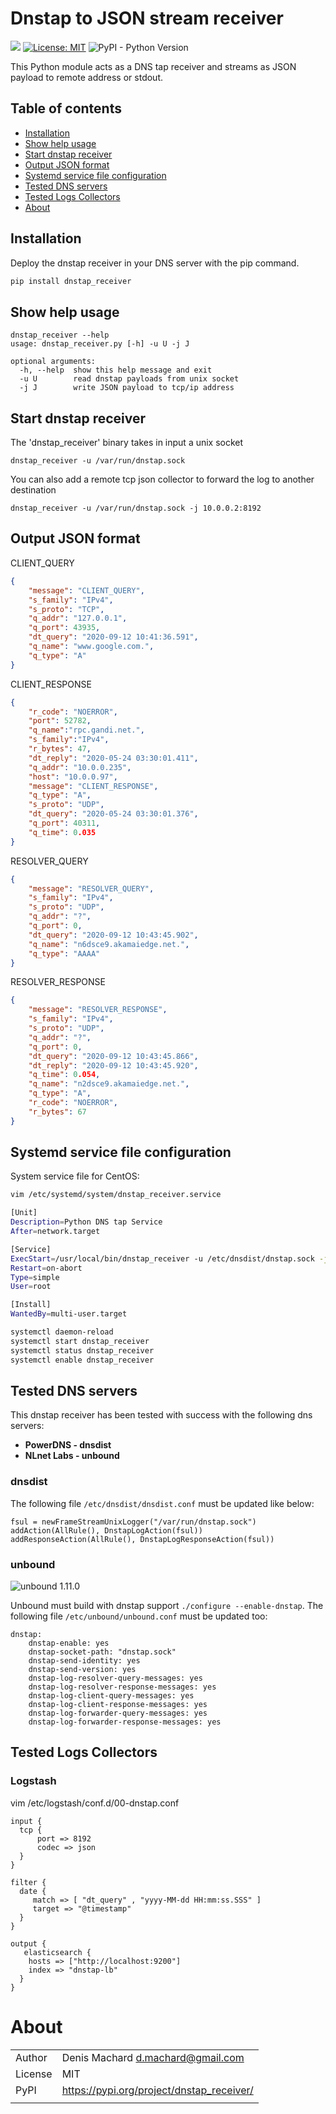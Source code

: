 # Dnstap to JSON stream receiver
 
![](https://github.com/dmachard/dnstap_receiver/workflows/Publish%20to%20PyPI/badge.svg)
[![License: MIT](https://img.shields.io/badge/License-MIT-yellow.svg)](https://opensource.org/licenses/MIT)
![PyPI - Python Version](https://img.shields.io/pypi/pyversions/dnstap_receiver)

This Python module acts as a DNS tap receiver and streams as JSON payload to remote address or stdout. 

## Table of contents
* [Installation](#installation)
* [Show help usage](#show-help-usage)
* [Start dnstap receiver](#start-dnstap-receiver)
* [Output JSON format](#output-json-format)
* [Systemd service file configuration](#systemd-service-file-configuration)
* [Tested DNS servers](#tested-dns-servers)
* [Tested Logs Collectors](#tested-dns-servers)
* [About](#about)

## Installation

Deploy the dnstap receiver in your DNS server with the pip command.

```python
pip install dnstap_receiver
```

## Show help usage

```
dnstap_receiver --help
usage: dnstap_receiver.py [-h] -u U -j J

optional arguments:
  -h, --help  show this help message and exit
  -u U        read dnstap payloads from unix socket
  -j J        write JSON payload to tcp/ip address 
```

## Start dnstap receiver

The 'dnstap_receiver' binary takes in input a unix socket 

```
dnstap_receiver -u /var/run/dnstap.sock
```

You can also add a remote tcp json collector to forward the log to another destination

```
dnstap_receiver -u /var/run/dnstap.sock -j 10.0.0.2:8192
```

## Output JSON format

CLIENT_QUERY

```json
{
    "message": "CLIENT_QUERY",
    "s_family": "IPv4",
    "s_proto": "TCP",
    "q_addr": "127.0.0.1",
    "q_port": 43935, 
    "dt_query": "2020-09-12 10:41:36.591",
    "q_name": "www.google.com.",
    "q_type": "A"
}
```

CLIENT_RESPONSE

```json
{
    "r_code": "NOERROR",
    "port": 52782,
    "q_name":"rpc.gandi.net.",
    "s_family":"IPv4",
    "r_bytes": 47,
    "dt_reply": "2020-05-24 03:30:01.411",
    "q_addr": "10.0.0.235",
    "host": "10.0.0.97",
    "message": "CLIENT_RESPONSE",
    "q_type": "A",
    "s_proto": "UDP",
    "dt_query": "2020-05-24 03:30:01.376",
    "q_port": 40311,
    "q_time": 0.035
}
```

RESOLVER_QUERY

```json
{
    "message": "RESOLVER_QUERY",
    "s_family": "IPv4",
    "s_proto": "UDP",
    "q_addr": "?",
    "q_port": 0,
    "dt_query": "2020-09-12 10:43:45.902",
    "q_name": "n6dsce9.akamaiedge.net.",
    "q_type": "AAAA"
}
```

RESOLVER_RESPONSE

```json
{
    "message": "RESOLVER_RESPONSE",
    "s_family": "IPv4",
    "s_proto": "UDP",
    "q_addr": "?",
    "q_port": 0,
    "dt_query": "2020-09-12 10:43:45.866",
    "dt_reply": "2020-09-12 10:43:45.920",
    "q_time": 0.054,
    "q_name": "n2dsce9.akamaiedge.net.",
    "q_type": "A",
    "r_code": "NOERROR",
    "r_bytes": 67
}
```

## Systemd service file configuration

System service file for CentOS:

```bash
vim /etc/systemd/system/dnstap_receiver.service

[Unit]
Description=Python DNS tap Service
After=network.target

[Service]
ExecStart=/usr/local/bin/dnstap_receiver -u /etc/dnsdist/dnstap.sock -j 10.0.0.2:8192
Restart=on-abort
Type=simple
User=root

[Install]
WantedBy=multi-user.target
```

```bash
systemctl daemon-reload
systemctl start dnstap_receiver
systemctl status dnstap_receiver
systemctl enable dnstap_receiver
```

## Tested DNS servers

This dnstap receiver has been tested with success with the following dns servers:
 - **PowerDNS - dnsdist**
 - **NLnet Labs - unbound**
 
### dnsdist

The following file `/etc/dnsdist/dnsdist.conf` must be updated like below:
```
fsul = newFrameStreamUnixLogger("/var/run/dnstap.sock")
addAction(AllRule(), DnstapLogAction(fsul))
addResponseAction(AllRule(), DnstapLogResponseAction(fsul))
```

### unbound

![unbound 1.11.0](https://img.shields.io/badge/version-1.11.0-green)

Unbound must build with dnstap support `./configure --enable-dnstap`.
The following file `/etc/unbound/unbound.conf` must be updated too:

```
dnstap:
    dnstap-enable: yes
    dnstap-socket-path: "dnstap.sock"
    dnstap-send-identity: yes
    dnstap-send-version: yes
    dnstap-log-resolver-query-messages: yes
    dnstap-log-resolver-response-messages: yes
    dnstap-log-client-query-messages: yes
    dnstap-log-client-response-messages: yes
    dnstap-log-forwarder-query-messages: yes
    dnstap-log-forwarder-response-messages: yes
```

## Tested Logs Collectors

### Logstash

vim /etc/logstash/conf.d/00-dnstap.conf

```
input {
  tcp {
      port => 8192
      codec => json
  }
}

filter {
  date {
     match => [ "dt_query" , "yyyy-MM-dd HH:mm:ss.SSS" ]
     target => "@timestamp"
  }
}

output {
   elasticsearch {
    hosts => ["http://localhost:9200"]
    index => "dnstap-lb"
  }
}
```

# About

| | |
| ------------- | ------------- |
| Author |  Denis Machard <d.machard@gmail.com> |
| License |  MIT | 
| PyPI |  https://pypi.org/project/dnstap_receiver/ |
| | |

